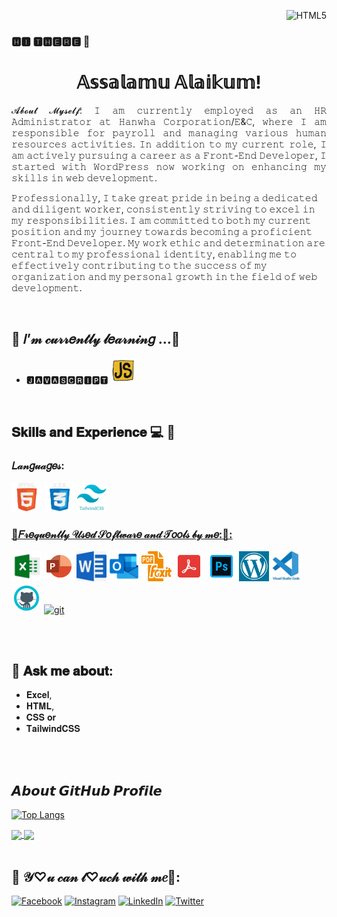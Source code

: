 <p align="right">  <img src="https://komarev.com/ghpvc/?username=Shariful797&color=green" alt="HTML5"/></p>

### 🅷🅸 🆃🅷🅴🆁🅴 👋

<h1 align="center">𝔸𝕤𝕤𝕒𝕝𝕒𝕞𝕦 𝔸𝕝𝕒𝕚𝕜𝕦𝕞!</h1>

<p align="Justify">𝓐𝓫𝓸𝓾𝓽 𝓜𝔂𝓼𝓮𝓵𝓯: 𝙸 𝚊𝚖 𝚌𝚞𝚛𝚛𝚎𝚗𝚝𝚕𝚢 𝚎𝚖𝚙𝚕𝚘𝚢𝚎𝚍 𝚊𝚜 𝚊𝚗 𝙷𝚁 𝙰𝚍𝚖𝚒𝚗𝚒𝚜𝚝𝚛𝚊𝚝𝚘𝚛 𝚊𝚝 𝙷𝚊𝚗𝚠𝚑𝚊 𝙲𝚘𝚛𝚙𝚘𝚛𝚊𝚝𝚒𝚘𝚗/𝙴&𝙲, 𝚠𝚑𝚎𝚛𝚎 𝙸 𝚊𝚖 𝚛𝚎𝚜𝚙𝚘𝚗𝚜𝚒𝚋𝚕𝚎 𝚏𝚘𝚛 𝚙𝚊𝚢𝚛𝚘𝚕𝚕 𝚊𝚗𝚍 𝚖𝚊𝚗𝚊𝚐𝚒𝚗𝚐 𝚟𝚊𝚛𝚒𝚘𝚞𝚜 𝚑𝚞𝚖𝚊𝚗 𝚛𝚎𝚜𝚘𝚞𝚛𝚌𝚎𝚜 𝚊𝚌𝚝𝚒𝚟𝚒𝚝𝚒𝚎𝚜. 𝙸𝚗 𝚊𝚍𝚍𝚒𝚝𝚒𝚘𝚗 𝚝𝚘 𝚖𝚢 𝚌𝚞𝚛𝚛𝚎𝚗𝚝 𝚛𝚘𝚕𝚎, 𝙸 𝚊𝚖 𝚊𝚌𝚝𝚒𝚟𝚎𝚕𝚢 𝚙𝚞𝚛𝚜𝚞𝚒𝚗𝚐 𝚊 𝚌𝚊𝚛𝚎𝚎𝚛 𝚊𝚜 𝚊 𝙵𝚛𝚘𝚗𝚝-𝙴𝚗𝚍 𝙳𝚎𝚟𝚎𝚕𝚘𝚙𝚎𝚛, 𝙸 𝚜𝚝𝚊𝚛𝚝𝚎𝚍 𝚠𝚒𝚝𝚑 𝚆𝚘𝚛𝚍𝙿𝚛𝚎𝚜𝚜 𝚗𝚘𝚠 𝚠𝚘𝚛𝚔𝚒𝚗𝚐 𝚘𝚗 𝚎𝚗𝚑𝚊𝚗𝚌𝚒𝚗𝚐 𝚖𝚢 𝚜𝚔𝚒𝚕𝚕𝚜 𝚒𝚗 𝚠𝚎𝚋 𝚍𝚎𝚟𝚎𝚕𝚘𝚙𝚖𝚎𝚗𝚝.

𝙿𝚛𝚘𝚏𝚎𝚜𝚜𝚒𝚘𝚗𝚊𝚕𝚕𝚢, 𝙸 𝚝𝚊𝚔𝚎 𝚐𝚛𝚎𝚊𝚝 𝚙𝚛𝚒𝚍𝚎 𝚒𝚗 𝚋𝚎𝚒𝚗𝚐 𝚊 𝚍𝚎𝚍𝚒𝚌𝚊𝚝𝚎𝚍 𝚊𝚗𝚍 𝚍𝚒𝚕𝚒𝚐𝚎𝚗𝚝 𝚠𝚘𝚛𝚔𝚎𝚛, 𝚌𝚘𝚗𝚜𝚒𝚜𝚝𝚎𝚗𝚝𝚕𝚢 𝚜𝚝𝚛𝚒𝚟𝚒𝚗𝚐 𝚝𝚘 𝚎𝚡𝚌𝚎𝚕 𝚒𝚗 𝚖𝚢 𝚛𝚎𝚜𝚙𝚘𝚗𝚜𝚒𝚋𝚒𝚕𝚒𝚝𝚒𝚎𝚜. 𝙸 𝚊𝚖 𝚌𝚘𝚖𝚖𝚒𝚝𝚝𝚎𝚍 𝚝𝚘 𝚋𝚘𝚝𝚑 𝚖𝚢 𝚌𝚞𝚛𝚛𝚎𝚗𝚝 𝚙𝚘𝚜𝚒𝚝𝚒𝚘𝚗 𝚊𝚗𝚍 𝚖𝚢 𝚓𝚘𝚞𝚛𝚗𝚎𝚢 𝚝𝚘𝚠𝚊𝚛𝚍𝚜 𝚋𝚎𝚌𝚘𝚖𝚒𝚗𝚐 𝚊 𝚙𝚛𝚘𝚏𝚒𝚌𝚒𝚎𝚗𝚝 𝙵𝚛𝚘𝚗𝚝-𝙴𝚗𝚍 𝙳𝚎𝚟𝚎𝚕𝚘𝚙𝚎𝚛. 𝙼𝚢 𝚠𝚘𝚛𝚔 𝚎𝚝𝚑𝚒𝚌 𝚊𝚗𝚍 𝚍𝚎𝚝𝚎𝚛𝚖𝚒𝚗𝚊𝚝𝚒𝚘𝚗 𝚊𝚛𝚎 𝚌𝚎𝚗𝚝𝚛𝚊𝚕 𝚝𝚘 𝚖𝚢 𝚙𝚛𝚘𝚏𝚎𝚜𝚜𝚒𝚘𝚗𝚊𝚕 𝚒𝚍𝚎𝚗𝚝𝚒𝚝𝚢, 𝚎𝚗𝚊𝚋𝚕𝚒𝚗𝚐 𝚖𝚎 𝚝𝚘 𝚎𝚏𝚏𝚎𝚌𝚝𝚒𝚟𝚎𝚕𝚢 𝚌𝚘𝚗𝚝𝚛𝚒𝚋𝚞𝚝𝚒𝚗𝚐 𝚝𝚘 𝚝𝚑𝚎 𝚜𝚞𝚌𝚌𝚎𝚜𝚜 𝚘𝚏 𝚖𝚢 𝚘𝚛𝚐𝚊𝚗𝚒𝚣𝚊𝚝𝚒𝚘𝚗 𝚊𝚗𝚍 𝚖𝚢 𝚙𝚎𝚛𝚜𝚘𝚗𝚊𝚕 𝚐𝚛𝚘𝚠𝚝𝚑 𝚒𝚗 𝚝𝚑𝚎 𝚏𝚒𝚎𝚕𝚍 𝚘𝚏 𝚠𝚎𝚋 𝚍𝚎𝚟𝚎𝚕𝚘𝚙𝚖𝚎𝚗𝚝.</p>
<br>

## 🎀  𝐼’𝓂 𝒸𝓊𝓇𝓇𝑒𝓃𝓉𝓁𝓎 𝓁𝑒𝒶𝓇𝓃𝒾𝓃𝑔 ...🎀
<p>
  
-  🅹🅰🆅🅰🆂🅲🆁🅸🅿🆃
  <a href="https://www.javascript.com/" target="_blank"> <img src="https://github.com/Shariful797/Shariful797/blob/main/Icons/JavaScript-gif.gif" alt="HTML5" width="40" height="40"/></a>
</p>

<br>


## 𝐒𝐤𝐢𝐥𝐥𝐬 𝐚𝐧𝐝 𝐄𝐱𝐩𝐞𝐫𝐢𝐞𝐧𝐜𝐞 💻 📱 

<h3 align="left">𝐿𝒶𝓃𝑔𝓊𝒶𝑔𝑒𝓈:</h3>

<p align="left"> 
  
<a href="https://www.w3.org/html/" target="_blank"> <img src="https://github.com/Shariful797/Shariful797/blob/main/Icons/gif-html5.gif" alt="HTML5" width="48" height="48"/></a> 
<a href="https://www.w3schools.com/css/" target="_blank"> <img src="https://github.com/Shariful797/Shariful797/blob/main/Icons/CSS3-gif.gif" alt="CSS3" width="48" height="48"/></a>
<a href="https://tailwindcss.com/" target="_blank"> <img src="https://github.com/Shariful797/Shariful797/blob/main/Icons/tailwind-css.svg" alt="Tailwind CSS3" width="48" height="48">

</p>

<h3 align="left"> 💙𝐹𝓇𝑒𝓆𝓊𝑒𝓃𝓉𝓁𝓎 𝒰𝓈𝑒𝒹 𝒮𝑜𝒻𝓉𝓌𝒶𝓇𝑒 𝒶𝓃𝒹 𝒯𝑜𝑜𝓁𝓈 𝒷𝓎 𝓂𝑒:💙:</h3>

<p align="left"> 

<a href="https://www.microsoft.com/en-us/microsoft-365" target="_blank"> <img src="https://github.com/Shariful797/Shariful797/blob/main/Icons/Microsoft-Excel.gif" alt="Microsoft Office Excel" width="48" height="48"/></a>
<a href="https://www.microsoft.com/en-us/microsoft-365" target="_blank"> <img src="https://github.com/Shariful797/Shariful797/blob/main/Icons/Microsoft-PowerPoint.gif" alt="Microsoft Powerpoint" width="48" height="48"/></a>
<a href="https://www.microsoft.com/en-us/microsoft-365" target="_blank"> <img src="https://github.com/Shariful797/Shariful797/blob/main/Icons/Microsoft-Word.gif" alt="Microsoft Word" width="48" height="48"/></a>
<a href="https://www.microsoft.com/en-us/microsoft-365" target="_blank"> <img src="https://github.com/Shariful797/Shariful797/blob/main/Icons/Microsoft-Outlook.gif" alt="Microsoft Outlook" width="48" height="48"/></a>
<a href="https://www.foxit.com/" target="_blank"> <img src="https://github.com/Shariful797/Shariful797/blob/main/Icons/Foxit-logo.png" alt="Foxit PDF Editor Pro" width="48" height="48"/></a>
<a href="https://www.adobe.com/acrobat/pdf-reader.html" target="_blank"> <img src="https://github.com/Shariful797/Shariful797/blob/main/Icons/adobe-acrobat.gif" alt="Adobe Acrobat Pro" width="48" height="48"/></a> 
<a href="https://www.adobe.com/products/photoshop.html" target="_blank"> <img src="https://github.com/Shariful797/Shariful797/blob/main/Icons/adobe-photoshop.gif" alt="Adobe Photoshop" width="48" height="48"/></a>
<a href="https://wordpress.com/" target="_blank"> <img src="https://github.com/Shariful797/Shariful797/blob/main/Icons/Wordpress.gif" alt="WordPress" width="48" height="48"></a>
<a href="https://code.visualstudio.com/" target="_blank"> <img src="https://github.com/Shariful797/Shariful797/blob/main/Icons/vscode-original-wordmark.svg" alt="VS Code" width="48" height="48"/></a>
<a href="https://github.com/" target="_blank"> <img src="https://github.com/Shariful797/Shariful797/blob/main/Icons/Github.gif" alt="Github" width="48" height="48"/></a>
<a href="https://git-scm.com/" target="_blank"> <img src="https://www.vectorlogo.zone/logos/git-scm/git-scm-icon.svg" alt="git" width="48" height="48"/></a> 
</p>
<br>
<br>

## 💬 𝐀𝐬𝐤 𝐦𝐞 𝐚𝐛𝐨𝐮𝐭:
- 𝐄𝐱𝐜𝐞𝐥,
- 𝐇𝐓𝐌𝐋,
- 𝐂𝐒𝐒 𝐨𝐫
- 𝐓𝐚𝐢𝐥𝐰𝐢𝐧𝐝𝐂𝐒𝐒


<br><br>
## 𝘼𝙗𝙤𝙪𝙩 𝙂𝙞𝙩𝙃𝙪𝙗 𝙋𝙧𝙤𝙛𝙞𝙡𝙚

[![Top Langs](https://github-readme-stats.vercel.app/api/top-langs/?username=Shariful797)](https://github.com/anuraghazra/github-readme-stats)

<a href="https://github.com/anuraghazra/github-readme-stats#gh-dark-mode-only">
  <img height=200 align="center" src="https://github-readme-stats.vercel.app/api?username=Shariful797&show_icons=true&theme=dark#gh-dark-mode-only"/>
  
<a href="https://github.com/anuraghazra/github-readme-stats#gh-light-mode-only">
  <img height=200 align="center" src="https://github-readme-stats.vercel.app/api?username=Shariful797&show_icons=true&theme=tranparent#gh-light-mode-only"/>
</a>



<!--
- 🔭 I’m currently working on ...

- 👯 I’m looking to collaborate on ...
- 🤔 I’m looking for help with ...

[![Readme Card](https://github-readme-stats.vercel.app/api/pin/?username=Shariful797&repo=github-readme-stats)](https://github.com/anuraghazra/github-readme-stats)

<a href="https://github.com/anuraghazra/convoychat">
  <img height=200 align="center" src="https://github-readme-stats.vercel.app/api/top-langs?username=Shariful797&layout=compact&langs_count=8&card_width=320" />
</a>

Next language
<a href="https://getbootstrap.com/" target="_blank"><img src="https://github.com/Shariful797/Shariful797/blob/main/Icons/bootstrap-gif.gif" alt="Bootstrap" width="48" height="48"/></a>
<a href="https://www.python.org" target="_blank"> <img src="https://raw.githubusercontent.com/devicons/devicon/master/icons/python/python-original.svg" alt="python" width="48" height="48"/> </a> 
<a href="https://nodejs.org" target="_blank"> <img src="https://raw.githubusercontent.com/devicons/devicon/master/icons/nodejs/nodejs-original-wordmark.svg" alt="nodejs" width="48" height="48"/> </a>
<a href="https://reactjs.org/" target="_blank"> <img src="https://raw.githubusercontent.com/devicons/devicon/master/icons/react/react-original-wordmark.svg" alt="react" width="48" height="48"/> </a> 



https://github.com/prateek-chaubey/prateek-chaubey/blob/main/README.md?plain=1


for auto Night Mode Daymode change

writing format should be the same folder .svg or jpg or else...

<p align="center">
<picture>
  <source media="(prefers-color-scheme: dark)" srcset="th30ne.svg">
  <source media="(prefers-color-scheme: light)" srcset="darkmode.svg">
  <img  src="./blank.svg">
</picture>
</p>


<p align="center">
<picture>
<source media="(prefers-color-scheme: dark)" align="center" srcset="pkc.svg">
<source media="(prefers-color-scheme: light)" srcset="blank.svg">
<img  src="./blank.svg">
</picture>
</p>


<p align="right">
<picture>
<source align="right" media="(prefers-color-scheme: dark)" srcset="timer.svg">
<source media="(prefers-color-scheme: light)" srcset="blank.svg">
<img  src="./blank.svg">
</picture>
</p>

-->

 <br>
 <br>
 
<h2 align="left">💚 𝒴♡𝓊 𝒸𝒶𝓃 𝓉♡𝓊𝒸𝒽 𝓌𝒾𝓉𝒽 𝓂𝑒💚:</h2>

[![Facebook][facebook-shield]][facebook-url]
[![Instagram][instagram-shield]][instagram-url]
[![LinkedIn][linkedin-shield]][linkedin-url]
[![Twitter][twitter-shield]][twitter-url]

[facebook-shield]: https://img.shields.io/badge/-Facebook-black.svg?style=flat-square&logo=facebook&color=1877F2&logoColor=black
[facebook-url]: https://facebook.com/Shariful797
[instagram-shield]: https://img.shields.io/badge/-Instagram-black.svg?style=flat-square&logo=instagram&color=black&logoColor=#ff0000
[instagram-url]: https://instagram.com/shariful797
[linkedin-shield]: https://img.shields.io/badge/-LinkedIn-black.svg?style=flat-square&logo=linkedin&colorB=blue
[linkedin-url]: https://linkedin.com/in/Shariful797
[twitter-shield]: https://img.shields.io/badge/-Twitter-black.svg?style=flat-square&logo=x&color=1DA1F2&logoColor=black
[twitter-url]: https://twitter.com/shariful797
